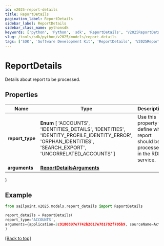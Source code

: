 ```yaml
---
id: v2025-report-details
title: ReportDetails
pagination_label: ReportDetails
sidebar_label: ReportDetails
sidebar_class_name: pythonsdk
keywords: ['python', 'Python', 'sdk', 'ReportDetails', 'V2025ReportDetails'] 
slug: /tools/sdk/python/v2025/models/report-details
tags: ['SDK', 'Software Development Kit', 'ReportDetails', 'V2025ReportDetails']
---
```


# ReportDetails

Details about report to be processed.

## Properties

Name | Type | Description | Notes
------------ | ------------- | ------------- | -------------
**report_type** |  **Enum** [  'ACCOUNTS',    'IDENTITIES_DETAILS',    'IDENTITIES',    'IDENTITY_PROFILE_IDENTITY_ERROR',    'ORPHAN_IDENTITIES',    'SEARCH_EXPORT',    'UNCORRELATED_ACCOUNTS' ] | Use this property to define what report should be processed in the RDE service. | [optional] 
**arguments** | [**ReportDetailsArguments**](report-details-arguments) |  | [optional] 
}

## Example

```python
from sailpoint.v2025.models.report_details import ReportDetails

report_details = ReportDetails(
report_type='ACCOUNTS',
arguments={application=2c9180897e7742b2017e781782f705b9, sourceName=Active Directory}
)

```
[[Back to top]](#) 

